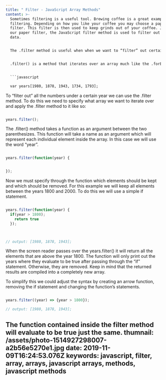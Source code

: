 ```yaml
---
title: " Filter - JavaScript Array Methods"
content: >-
  Sometimes filtering is a useful tool. Brewing coffee is a great example of
  filtering. Depending on how you like your coffee you may choose a paper
  filter. This filter is then used to keep grinds out of your coffee. Just like
  our paper filter, the JavaScript filter method is used to filter out un-wanted
  data. 


  The .filter method is useful when when we want to “filter” out certain elements from an array to get only the ones needed. 


  .filter() is a method that iterates over an array much like the .forEach method does. It applies a function to each element and removes those that don’t return as positive values. For instance, take the array bellow, it contains years ranging from 1700 to 2000.


  ```javascript

  var years[1980, 1878, 1943, 1734, 1793];

  ```


  To “filter out” all the numbers under a certain year we can use the .filter method. To do this we need to specify what array we want to iterate over and apply the .filter method to it like so:


  ```javascript

  years.filter();

  ```


  The .filter() method takes a function as an argument between the two parenthesizes. This function will take a name as an argument which will represent each individual element inside the array. In this case we will use the word “year”.


  ```javascript

  years.filter(function(year) {


  });

  ```


  Now we must specify through the function which elements should be kept and which should be removed. For this example we will keep all elements between the years 1800 and 2000. To do this we will use a simple if statement.


  ```javascript

  years.filter(function(year) {
    if(year > 1800);
      return true
    }); 


    
  // output: [1980, 1878, 1943];

  ```


  When the screen reader passes over the years.filter() it will return all the elements that are above the year 1800. The function will only print out the years where they evaluate to be true after passing through the “if” statement. Otherwise, they are removed. Keep in mind that the returned results are compiled into a completely new array.


  To simplify this we could adjust the syntax by creating an arrow function, removing the if statement and changing the function’s statements.


  ```javascript

  years.filter((year) => {year > 1800});

  // output: [1980, 1878, 1943];

  ```


  The function contained inside the filter method will evaluate to be true just the same.
thumnail: /assets/photo-1514927298007-a2b56e5270e1.jpg
date: 2019-11-09T16:24:53.076Z
keywords: javascript, filter, array, arrays, javascript arrays, methods,
  javascript methods
---
```

